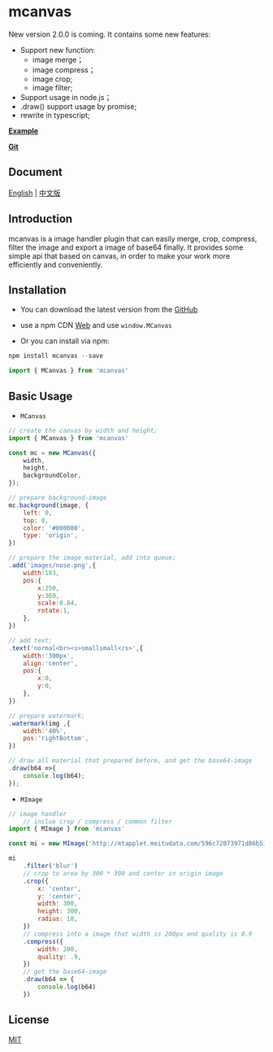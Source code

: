 # mcanvas

New version 2.0.0 is coming. It contains some new features:

- Support new function:
    - image merge；
    - image compress；
    - image crop;
    - image filter;
- Support usage in node.js；
- .draw() support usage by promise;
- rewrite in typescript;

 **[Example](http://guoxiaodong.net/)**

 **[Git](https://github.com/xd-tayde/mcanvas)**

## Document

[English](https://github.com/xd-tayde/mcanvas/blob/master/README_EN.md) | [中文版](https://github.com/xd-tayde/mcanvas/blob/master/README_ZH.md)

## Introduction

mcanvas is a image handler plugin that can easily merge, crop, compress, filter the image and export a image of base64 finally. It provides some simple api that based on canvas, in order to make your work more efficiently and conveniently.

## Installation

- You can download the latest version from the [GitHub](https://github.com/xd-tayde/mcanvas/blob/master/dist)
- use a npm CDN [Web](https://unpkg.com/mcanvas/dist/mcanvas.web.js) and use `window.MCanvas`

- Or you can install via npm:

```js
npm install mcanvas --save

import { MCanvas } from 'mcanvas'
```

## Basic Usage

- `MCanvas`

```js
// create the canvas by width and height;
import { MCanvas } from 'mcanvas'

const mc = new MCanvas({
	width,
	height,
	backgroundColor,
});

// prepare background-image
mc.background(image, {
    left: 0,
    top: 0,
    color: '#000000',
    type: 'origin',
})

// prepare the image material, add into queue;
.add('images/nose.png',{
    width:183,
    pos:{
        x:250,
        y:369,
        scale:0.84,
        rotate:1,
    },
})

// add text;
.text('normal<br><s>smallsmall</s>',{
    width:'300px',
    align:'center',
    pos:{
        x:0,
        y:0,
    },
})

// prepare watermark;
.watermark(img ,{
    width:'40%',
    pos:'rightBottom',
})

// draw all material that prepared before, and get the base64-image
.draw(b64 =>{
    console.log(b64);
});
```
- `MImage`

```js
// image handler
    // inclue crop / compress / common filter
import { MImage } from 'mcanvas'

const mi = new MImage('http://mtapplet.meitudata.com/596c72073971d86b5128.jpg')

mi
    .filter('blur')
    // crop to area by 300 * 300 and center in origin image
	.crop({
	    x: 'center',
	    y: 'center',
	    width: 300,
	    height: 300,
	    radius: 10,
    })
    // compress into a image that width is 200px and quality is 0.9
	.compress({
        width: 200,
        quality: .9,
    })
    // get the base64-image
    .draw(b64 => {
        console.log(b64)
    })
```

## License

[MIT](https://opensource.org/licenses/MIT)
